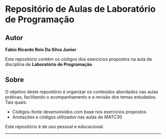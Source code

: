 # Repositório de Aulas de Laboratório de Programação

## Autor

**Fabio Ricardo Reis Da Silva Junior**

Este repositório contém os códigos dos exercícios propostos na aula da disciplina de **Laboratório de Programação**.

## Sobre

O objetivo deste repositório é organizar os conteúdos abordados nas aulas práticas, facilitando o acompanhamento e a revisão dos temas estudados. Tais quais:

- Códigos-fonte desenvolvidos com base nos exercicios propostos
- Anotações e códigos utilizados nas aulas de MATC30

Este repositório é de uso pessoal e educacional.

---
